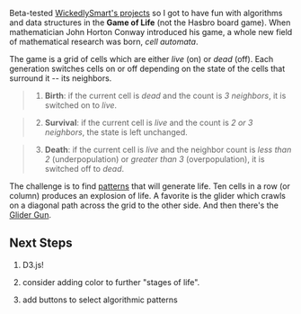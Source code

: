Beta-tested [WickedlySmart's projects](http://www.wickedlysmart.com/projects/) so I got to have fun with algorithms and data structures in the **Game of Life** (not the Hasbro board game). When mathematician John Horton Conway introduced his game, a whole new field of mathematical research was born, _cell automata_.

The game is a grid of cells which are either _live_ (on) or _dead_ (off). Each generation switches cells on or off depending on the state of the cells that surround it -- its neighbors.

> 1. **Birth**: if the current cell is _dead_ and the count is _3 neighbors_, it is switched on to _live_.

> 2. **Survival**: if the current cell is _live_ and the count is _2 or 3 neighbors_, the state is left unchanged.

> 3. **Death**: if the current cell is _live_ and the neighbor count is _less than 2_ (underpopulation) or _greater than 3_ (overpopulation), it is switched off to _dead_.

The challenge is to find [patterns](http://www.conwaylife.com/wiki/Conway%27s_Game_of_Life#Patterns) that will generate life. Ten cells in a row (or column) produces an explosion of life. A favorite is the glider which crawls on a diagonal path across the grid to the other side. And then there's the [Glider Gun](http://www.conwaylife.com/wiki/Gun).

## Next Steps

1. D3.js!

2. consider adding color to further "stages of life".

3. add buttons to select algorithmic patterns
